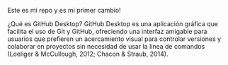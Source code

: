 Este es mi repo y es mi primer cambio!

¿Qué es GitHub Desktop?
GitHub Desktop es una aplicación gráfica que facilita el uso de Git y GitHub, ofreciendo una interfaz amigable para usuarios que prefieren un acercamiento visual para controlar versiones y colaborar en proyectos sin necesidad de usar la línea de comandos (Loeliger & McCullough, 2012; Chacon &
Straub, 2014).